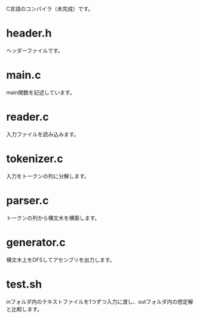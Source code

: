 C言語のコンパイラ（未完成）です。
# header.h
ヘッダーファイルです。
# main.c
main関数を記述しています。
# reader.c
入力ファイルを読み込みます。
# tokenizer.c
入力をトークンの列に分解します。
# parser.c
トークンの列から構文木を構築します。
# generator.c
構文木上をDFSしてアセンブリを出力します。
# test.sh
inフォルダ内のテキストファイルを1つずつ入力に渡し、outフォルダ内の想定解と比較します。